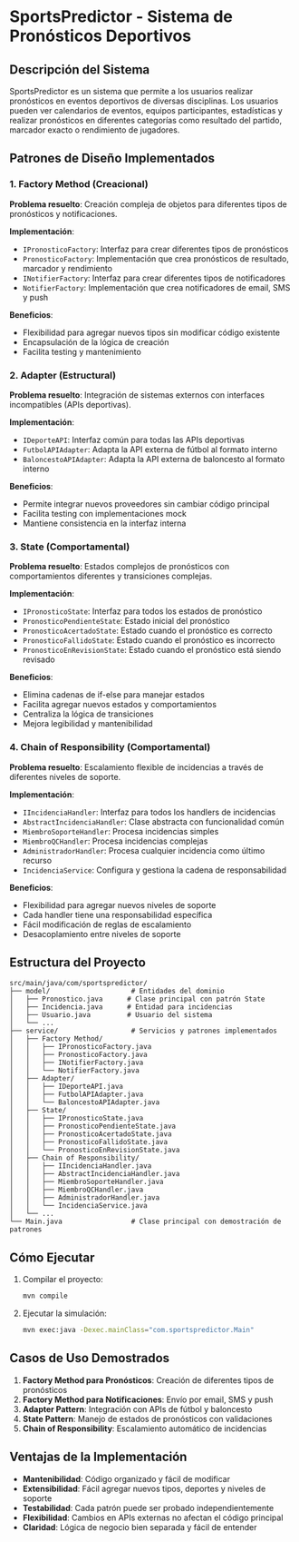 # SportsPredictor - Sistema de Pronósticos Deportivos

## Descripción del Sistema

SportsPredictor es un sistema que permite a los usuarios realizar pronósticos en eventos deportivos de diversas disciplinas. Los usuarios pueden ver calendarios de eventos, equipos participantes, estadísticas y realizar pronósticos en diferentes categorías como resultado del partido, marcador exacto o rendimiento de jugadores.

## Patrones de Diseño Implementados

### 1. Factory Method (Creacional)

**Problema resuelto**: Creación compleja de objetos para diferentes tipos de pronósticos y notificaciones.

**Implementación**:
- `IPronosticoFactory`: Interfaz para crear diferentes tipos de pronósticos
- `PronosticoFactory`: Implementación que crea pronósticos de resultado, marcador y rendimiento
- `INotifierFactory`: Interfaz para crear diferentes tipos de notificadores
- `NotifierFactory`: Implementación que crea notificadores de email, SMS y push

**Beneficios**:
- Flexibilidad para agregar nuevos tipos sin modificar código existente
- Encapsulación de la lógica de creación
- Facilita testing y mantenimiento

### 2. Adapter (Estructural)

**Problema resuelto**: Integración de sistemas externos con interfaces incompatibles (APIs deportivas).

**Implementación**:
- `IDeporteAPI`: Interfaz común para todas las APIs deportivas
- `FutbolAPIAdapter`: Adapta la API externa de fútbol al formato interno
- `BaloncestoAPIAdapter`: Adapta la API externa de baloncesto al formato interno

**Beneficios**:
- Permite integrar nuevos proveedores sin cambiar código principal
- Facilita testing con implementaciones mock
- Mantiene consistencia en la interfaz interna

### 3. State (Comportamental)

**Problema resuelto**: Estados complejos de pronósticos con comportamientos diferentes y transiciones complejas.

**Implementación**:
- `IPronosticoState`: Interfaz para todos los estados de pronóstico
- `PronosticoPendienteState`: Estado inicial del pronóstico
- `PronosticoAcertadoState`: Estado cuando el pronóstico es correcto
- `PronosticoFallidoState`: Estado cuando el pronóstico es incorrecto
- `PronosticoEnRevisionState`: Estado cuando el pronóstico está siendo revisado

**Beneficios**:
- Elimina cadenas de if-else para manejar estados
- Facilita agregar nuevos estados y comportamientos
- Centraliza la lógica de transiciones
- Mejora legibilidad y mantenibilidad

### 4. Chain of Responsibility (Comportamental)

**Problema resuelto**: Escalamiento flexible de incidencias a través de diferentes niveles de soporte.

**Implementación**:
- `IIncidenciaHandler`: Interfaz para todos los handlers de incidencias
- `AbstractIncidenciaHandler`: Clase abstracta con funcionalidad común
- `MiembroSoporteHandler`: Procesa incidencias simples
- `MiembroQCHandler`: Procesa incidencias complejas
- `AdministradorHandler`: Procesa cualquier incidencia como último recurso
- `IncidenciaService`: Configura y gestiona la cadena de responsabilidad

**Beneficios**:
- Flexibilidad para agregar nuevos niveles de soporte
- Cada handler tiene una responsabilidad específica
- Fácil modificación de reglas de escalamiento
- Desacoplamiento entre niveles de soporte

## Estructura del Proyecto

```
src/main/java/com/sportspredictor/
├── model/                    # Entidades del dominio
│   ├── Pronostico.java      # Clase principal con patrón State
│   ├── Incidencia.java      # Entidad para incidencias
│   ├── Usuario.java         # Usuario del sistema
│   └── ...
├── service/                  # Servicios y patrones implementados
│   ├── Factory Method/
│   │   ├── IPronosticoFactory.java
│   │   ├── PronosticoFactory.java
│   │   ├── INotifierFactory.java
│   │   └── NotifierFactory.java
│   ├── Adapter/
│   │   ├── IDeporteAPI.java
│   │   ├── FutbolAPIAdapter.java
│   │   └── BaloncestoAPIAdapter.java
│   ├── State/
│   │   ├── IPronosticoState.java
│   │   ├── PronosticoPendienteState.java
│   │   ├── PronosticoAcertadoState.java
│   │   ├── PronosticoFallidoState.java
│   │   └── PronosticoEnRevisionState.java
│   ├── Chain of Responsibility/
│   │   ├── IIncidenciaHandler.java
│   │   ├── AbstractIncidenciaHandler.java
│   │   ├── MiembroSoporteHandler.java
│   │   ├── MiembroQCHandler.java
│   │   ├── AdministradorHandler.java
│   │   └── IncidenciaService.java
│   └── ...
└── Main.java                 # Clase principal con demostración de patrones
```

## Cómo Ejecutar

1. Compilar el proyecto:
   ```bash
   mvn compile
   ```

2. Ejecutar la simulación:
   ```bash
   mvn exec:java -Dexec.mainClass="com.sportspredictor.Main"
   ```

## Casos de Uso Demostrados

1. **Factory Method para Pronósticos**: Creación de diferentes tipos de pronósticos
2. **Factory Method para Notificaciones**: Envío por email, SMS y push
3. **Adapter Pattern**: Integración con APIs de fútbol y baloncesto
4. **State Pattern**: Manejo de estados de pronósticos con validaciones
5. **Chain of Responsibility**: Escalamiento automático de incidencias

## Ventajas de la Implementación

- **Mantenibilidad**: Código organizado y fácil de modificar
- **Extensibilidad**: Fácil agregar nuevos tipos, deportes y niveles de soporte
- **Testabilidad**: Cada patrón puede ser probado independientemente
- **Flexibilidad**: Cambios en APIs externas no afectan el código principal
- **Claridad**: Lógica de negocio bien separada y fácil de entender
